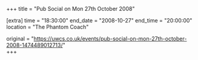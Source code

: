 +++
title = "Pub Social on Mon 27th October 2008"

[extra]
time = "18:30:00"
end_date = "2008-10-27"
end_time = "20:00:00"
location = "The Phantom Coach"

original = "https://uwcs.co.uk/events/pub-social-on-mon-27th-october-2008-1474489012713/"    
+++



